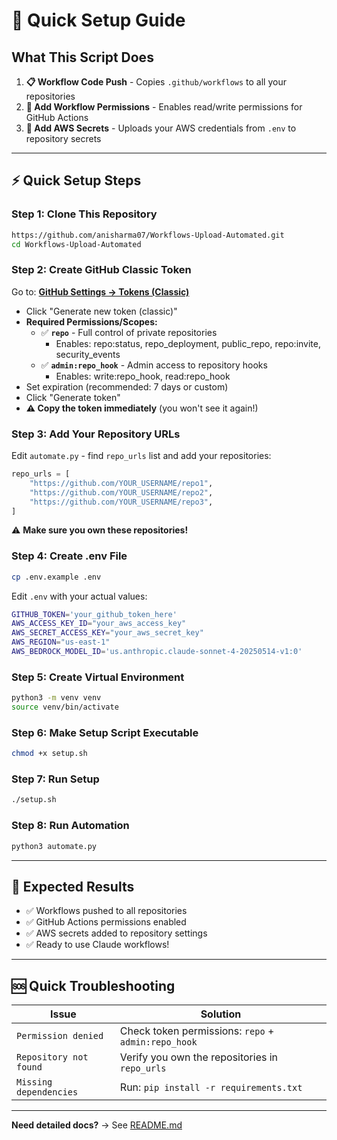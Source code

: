 # 🚀 Quick Setup Guide

## What This Script Does

1. **📋 Workflow Code Push** - Copies `.github/workflows` to all your repositories
2. **🔧 Add Workflow Permissions** - Enables read/write permissions for GitHub Actions
3. **🔐 Add AWS Secrets** - Uploads your AWS credentials from `.env` to repository secrets

---

## ⚡ Quick Setup Steps

### Step 1: Clone This Repository

```bash
https://github.com/anisharma07/Workflows-Upload-Automated.git
cd Workflows-Upload-Automated
```

### Step 2: Create GitHub Classic Token

Go to: **[GitHub Settings → Tokens (Classic)](https://github.com/settings/tokens)**

- Click "Generate new token (classic)"
- **Required Permissions/Scopes:**
  - ✅ **`repo`** - Full control of private repositories
    - Enables: repo:status, repo_deployment, public_repo, repo:invite, security_events
  - ✅ **`admin:repo_hook`** - Admin access to repository hooks
    - Enables: write:repo_hook, read:repo_hook
- Set expiration (recommended: 7 days or custom)
- Click "Generate token"
- **⚠️ Copy the token immediately** (you won't see it again!)

### Step 3: Add Your Repository URLs

Edit `automate.py` - find `repo_urls` list and add your repositories:

```python
repo_urls = [
    "https://github.com/YOUR_USERNAME/repo1",
    "https://github.com/YOUR_USERNAME/repo2",
    "https://github.com/YOUR_USERNAME/repo3",
]
```

⚠️ **Make sure you own these repositories!**

### Step 4: Create .env File

```bash
cp .env.example .env
```

Edit `.env` with your actual values:

```bash
GITHUB_TOKEN='your_github_token_here'
AWS_ACCESS_KEY_ID="your_aws_access_key"
AWS_SECRET_ACCESS_KEY="your_aws_secret_key"
AWS_REGION="us-east-1"
AWS_BEDROCK_MODEL_ID='us.anthropic.claude-sonnet-4-20250514-v1:0'
```

### Step 5: Create Virtual Environment

```bash
python3 -m venv venv
source venv/bin/activate
```

### Step 6: Make Setup Script Executable

```bash
chmod +x setup.sh
```

### Step 7: Run Setup

```bash
./setup.sh
```

### Step 8: Run Automation

```bash
python3 automate.py
```

---

## 🎯 Expected Results

- ✅ Workflows pushed to all repositories
- ✅ GitHub Actions permissions enabled
- ✅ AWS secrets added to repository settings
- ✅ Ready to use Claude workflows!

---

## 🆘 Quick Troubleshooting

| Issue                  | Solution                                            |
| ---------------------- | --------------------------------------------------- |
| `Permission denied`    | Check token permissions: `repo` + `admin:repo_hook` |
| `Repository not found` | Verify you own the repositories in `repo_urls`      |
| `Missing dependencies` | Run: `pip install -r requirements.txt`              |

---

**Need detailed docs?** → See [README.md](./README.md)
